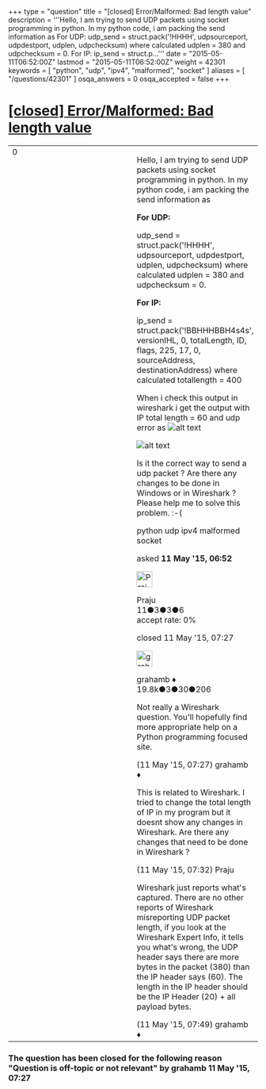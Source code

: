 +++
type = "question"
title = "[closed] Error/Malformed: Bad length value"
description = '''Hello,  I am trying to send UDP packets using socket programming in python. In my python code, i am packing the send information as  For UDP: udp_send = struct.pack(&#x27;!HHHH&#x27;, udpsourceport, udpdestport, udplen, udpchecksum) where calculated udplen = 380 and udpchecksum = 0. For IP: ip_send = struct.p...'''
date = "2015-05-11T06:52:00Z"
lastmod = "2015-05-11T06:52:00Z"
weight = 42301
keywords = [ "python", "udp", "ipv4", "malformed", "socket" ]
aliases = [ "/questions/42301" ]
osqa_answers = 0
osqa_accepted = false
+++

<div class="headNormal">

# [\[closed\] Error/Malformed: Bad length value](/questions/42301/errormalformed-bad-length-value)

</div>

<div id="main-body">

<div id="askform">

<table id="question-table" style="width:100%;"><colgroup><col style="width: 50%" /><col style="width: 50%" /></colgroup><tbody><tr class="odd"><td style="width: 30px; vertical-align: top"><div class="vote-buttons"><div id="post-42301-score" class="post-score" title="current number of votes">0</div><div id="favorite-count" class="favorite-count"></div></div></td><td><div id="item-right"><div class="question-body"><p>Hello, I am trying to send UDP packets using socket programming in python. In my python code, i am packing the send information as</p><p><strong>For UDP:</strong></p><p>udp_send = struct.pack('!HHHH', udpsourceport, udpdestport, udplen, udpchecksum) where calculated udplen = 380 and udpchecksum = 0.</p><p><strong>For IP:</strong></p><p>ip_send = struct.pack('!BBHHHBBH4s4s', versionIHL, 0, totalLength, ID, flags, 225, 17, 0, sourceAddress, destinationAddress) where calculated totallength = 400</p><p>When i check this output in wireshark i get the output with IP total length = 60 and udp error as <img src="https://osqa-ask.wireshark.org/upfiles/ipv4.PNG" alt="alt text" /></p><p><img src="https://osqa-ask.wireshark.org/upfiles/Capture_xnitumm.PNG" alt="alt text" /></p><p>Is it the correct way to send a udp packet ? Are there any changes to be done in Windows or in Wireshark ? Please help me to solve this problem. :-(</p></div><div id="question-tags" class="tags-container tags">python udp ipv4 malformed socket</div><div id="question-controls" class="post-controls"></div><div class="post-update-info-container"><div class="post-update-info post-update-info-user"><p>asked <strong>11 May '15, 06:52</strong></p><img src="https://secure.gravatar.com/avatar/85652400f627dbc4dbd4d0d09e03ecee?s=32&amp;d=identicon&amp;r=g" class="gravatar" width="32" height="32" alt="Praju&#39;s gravatar image" /><p>Praju<br />
<span class="score" title="11 reputation points">11</span><span title="3 badges"><span class="badge1">●</span><span class="badgecount">3</span></span><span title="3 badges"><span class="silver">●</span><span class="badgecount">3</span></span><span title="6 badges"><span class="bronze">●</span><span class="badgecount">6</span></span><br />
<span class="accept_rate" title="Rate of the user&#39;s accepted answers">accept rate:</span> <span title="Praju has no accepted answers">0%</span></p></img></div><div class="post-update-info post-update-info-edited"><p>closed 11 May '15, 07:27</p><img src="https://secure.gravatar.com/avatar/d2a7e24ca66604c749c7c88c1da8ff78?s=32&amp;d=identicon&amp;r=g" class="gravatar" width="32" height="32" alt="grahamb&#39;s gravatar image" /><p>grahamb ♦<br />
<span class="score" title="19834 reputation points"><span>19.8k</span></span><span title="3 badges"><span class="badge1">●</span><span class="badgecount">3</span></span><span title="30 badges"><span class="silver">●</span><span class="badgecount">30</span></span><span title="206 badges"><span class="bronze">●</span><span class="badgecount">206</span></span></p></img></div></div><div id="comments-container-42301" class="comments-container"><span id="42303"></span><div id="comment-42303" class="comment"><div id="post-42303-score" class="comment-score"></div><div class="comment-text"><p>Not really a Wireshark question. You'll hopefully find more appropriate help on a Python programming focused site.</p></div><div id="comment-42303-info" class="comment-info"><span class="comment-age">(11 May '15, 07:27)</span> grahamb ♦</div></div><span id="42305"></span><div id="comment-42305" class="comment"><div id="post-42305-score" class="comment-score"></div><div class="comment-text"><p>This is related to Wireshark. I tried to change the total length of IP in my program but it doesnt show any changes in Wireshark. Are there any changes that need to be done in Wireshark ?</p></div><div id="comment-42305-info" class="comment-info"><span class="comment-age">(11 May '15, 07:32)</span> Praju</div></div><span id="42306"></span><div id="comment-42306" class="comment"><div id="post-42306-score" class="comment-score"></div><div class="comment-text"><p>Wireshark just reports what's captured. There are no other reports of Wireshark misreporting UDP packet length, if you look at the Wireshark Expert Info, it tells you what's wrong, the UDP header says there are more bytes in the packet (380) than the IP header says (60). The length in the IP header should be the IP Header (20) + all payload bytes.</p></div><div id="comment-42306-info" class="comment-info"><span class="comment-age">(11 May '15, 07:49)</span> grahamb ♦</div></div></div><div id="comment-tools-42301" class="comment-tools"></div><div class="clear"></div><div id="comment-42301-form-container" class="comment-form-container"></div><div class="clear"></div></div></td></tr></tbody></table>

<div class="question-status" style="margin-bottom:15px">

### The question has been closed for the following reason "Question is off-topic or not relevant" by grahamb 11 May '15, 07:27

</div>

</div>

</div>

